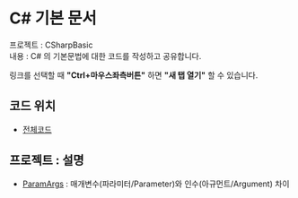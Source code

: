 # C# 기본 문서

프로젝트 : CSharpBasic \
내용 : C# 의 기본문법에 대한 코드를 작성하고 공유합니다.

링크를 선택할 때 **"Ctrl+마우스좌측버튼"** 하면 **"새 탭 열기"** 할 수 있습니다.

## 코드 위치

- [전체코드](Basic)

## 프로젝트 : 설명

- [ParamArgs](Basic/SendParam_ReceiveArgu)
  : 매개변수(파라미터/Parameter)와 인수(아규먼트/Argument) 차이
